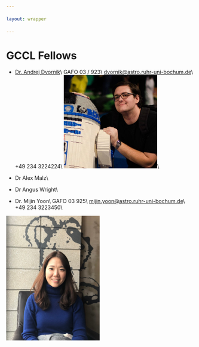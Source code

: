 ```yaml
---

layout: wrapper

---
```


# GCCL Fellows

- [Dr. Andrej Dvornik](https://andrej.dvrnk.si)\\
GAFO 03 / 923\\
dvornik@astro.ruhr-uni-bochum.de\\
+49 234 3224224\\
<img src="assets/img/dvornik_temp.jpg" alt="Andrej Dvornik" width="250">\\

- Dr Alex Malz\\
- Dr Angus Wright\\

- Dr. Mijin Yoon\\
GAFO 03 925\\
mijin.yoon@astro.ruhr-uni-bochum.de\\
+49 234 3223450\\
<img src="assets/img/mijin.jpg" alt="Mijin Yoon" width="250">  
